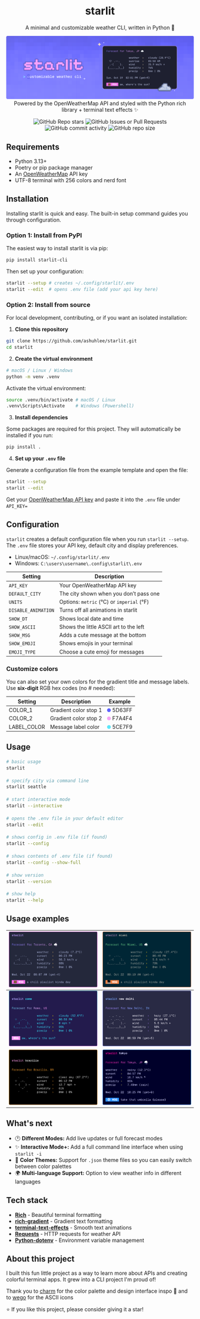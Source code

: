 
<div align="center">

# starlit
A minimal and customizable weather CLI, written in Python 🐍

![preview](https://raw.githubusercontent.com/ashuhlee/starlit/main/assets/images/cover.png)
Powered by the OpenWeatherMap API and styled with the Python rich library + terminal text effects ✨


![GitHub Repo stars](https://img.shields.io/github/stars/ashuhlee/starlit?style=for-the-badge&logo=starship&logoColor=%23D7E0ED&labelColor=%232F2D42&color=%23FFBDF2)
![GitHub Issues or Pull Requests](https://img.shields.io/github/issues/ashuhlee/starlit?style=for-the-badge&logo=gitbook&logoColor=%23D9E0EE&labelColor=%232F2D42&color=FFD0CF)
![GitHub commit activity](https://img.shields.io/github/v/release/ashuhlee/starlit?style=for-the-badge&logo=github&logoColor=%23D9E0EE&labelColor=%232F2D42&color=BBC0FF&label=version)
![GitHub repo size](https://img.shields.io/github/repo-size/ashuhlee/starlit?style=for-the-badge&logo=removedotbg&logoColor=%23D9E0EE&labelColor=%232F2D42&color=AEE5FF)


</div>

## Requirements
- Python 3.13+
- Poetry or pip package manager
- An [OpenWeatherMap](https://openweathermap.org) API key
- UTF-8 terminal with 256 colors and nerd font

## Installation
Installing starlit is quick and easy. The built-in setup command guides you through configuration.

### Option 1: Install from PyPI

The easiest way to install starlit is via pip:
```zsh
pip install starlit-cli
```

Then set up your configuration:
```zsh
starlit --setup # creates ~/.config/starlit/.env
starlit --edit  # opens .env file (add your api key here) 
```

### Option 2: Install from source

For local development, contributing, or if you want an isolated installation:

1. **Clone this repository**
```zsh
git clone https://github.com/ashuhlee/starlit.git
cd starlit
```
2. **Create the virtual environment**
```zsh
# macOS / Linux / Windows
python -m venv .venv
```

Activate the virtual environment:
```zsh
source .venv/bin/activate # macOS / Linux
.venv\Scripts\Activate    # Windows (Powershell)
```

3. **Install dependencies**

Some packages are required for this project. They will automatically be installed if you run:
```zsh
pip install .
```
4. **Set up your `.env` file**

Generate a configuration file from the example template and open the file:

```zsh
starlit --setup
starlit --edit
```

Get your [OpenWeatherMap API key](https://openweathermap.org/api) and paste it into the `.env` file under `API_KEY=`

## Configuration
`starlit` creates a default configuration file when you run `starlit --setup`. The `.env` file stores your API key, default city and display preferences.

- Linux/macOS: `~/.config/starlit/.env`
- Windows: `C:\users\username\.config\starlit\.env`


| Setting             | Description                               |
|---------------------|-------------------------------------------|
| `API_KEY`           | Your OpenWeatherMap API key               |
| `DEFAULT_CITY`      | The city shown when you don’t pass one    |
| `UNITS`             | Options: `metric` (°C) or `imperial` (°F) |
| `DISABLE_ANIMATION` | Turns off all animations in starlit       |
| `SHOW_DT`           | Shows local date and time                 |
| `SHOW_ASCII`        | Shows the little ASCII art to the left    |
| `SHOW_MSG`          | Adds a cute message at the bottom         |
| `SHOW_EMOJI`        | Shows emojis in your terminal             |
| `EMOJI_TYPE`        | Choose a cute emoji for messages          |


### Customize colors
You can also set your own colors for the gradient title and message labels.
Use **six-digit** RGB hex codes (no # needed):

| Setting     | Description           | Example                                                                                                                        |
|-------------|-----------------------|--------------------------------------------------------------------------------------------------------------------------------|
| COLOR_1     | Gradient color stop 1 | <img src="https://raw.githubusercontent.com/ashuhlee/starlit/main/assets/images/colors/1.png" alt="color1" width="10"/> 5D63FF |
| COLOR_2     | Gradient color stop 2 | <img src="https://raw.githubusercontent.com/ashuhlee/starlit/main/assets/images/colors/2.png" alt="color1" width="10"/> F7A4F4 |
| LABEL_COLOR | Message label color   | <img src="https://raw.githubusercontent.com/ashuhlee/starlit/main/assets/images/colors/3.png" alt="color1" width="10"/> 5CE7F9 |

## Usage

```zsh
# basic usage
starlit

# specify city via command line
starlit seattle

# start interactive mode
starlit --interactive 

# opens the .env file in your default editor
starlit --edit

# shows config in .env file (if found)
starlit --config

# shows contents of .env file (if found)
starlit --config --show-full

# show version
starlit --version

# show help
starlit --help
```

## Usage examples

| ![preview-1](https://raw.githubusercontent.com/ashuhlee/starlit/main/assets/images/previews/preview-1.png) | ![preview-2](https://raw.githubusercontent.com/ashuhlee/starlit/main/assets/images/previews/preview-2.png) |
|------------------------------------------------------------------------------------------------------------|------------------------------------------------------------------------------------------------------------|
| ![preview-3](https://raw.githubusercontent.com/ashuhlee/starlit/main/assets/images/previews/preview-3.png) | ![preview-4](https://raw.githubusercontent.com/ashuhlee/starlit/main/assets/images/previews/preview-4.png) |
| ![preview-5](https://raw.githubusercontent.com/ashuhlee/starlit/main/assets/images/previews/preview-5.png) | ![preview-6](https://raw.githubusercontent.com/ashuhlee/starlit/main/assets/images/previews/preview-6.png) |


## What's next
- 🕐 **Different Modes:** Add live updates or full forecast modes
- ✨ **Interactive Mode+:** Add a full command line interface when using `starlit -i`
- 🎨 **Color Themes:** Support for `.json` theme files so you can easily switch between color palettes
- 🌍 **Multi-language Support:** Option to view weather info in different languages

## Tech stack

- **[Rich](https://github.com/Textualize/rich)** - Beautiful terminal formatting
- **[rich-gradient](https://github.com/maxludden/rich-gradient)** - Gradient text formatting
- **[terminal-text-effects](https://github.com/ChrisBuilds/terminaltexteffects)** - Smooth text animations
- **[Requests](https://pypi.org/project/requests/)** - HTTP requests for weather API
- **[Python-dotenv](https://pypi.org/project/python-dotenv/)** - Environment variable management


## About this project
I built this fun little project as a way to learn more about APIs and creating colorful terminal apps. It grew into a CLI project I'm proud of!

Thank you to [charm](https://github.com/charmbracelet) for the color palette and design interface inspo 🎨 and to [wego](https://github.com/schachmat/wego/tree/master) for the ASCII icons

⭐ If you like this project, please consider giving it a star!